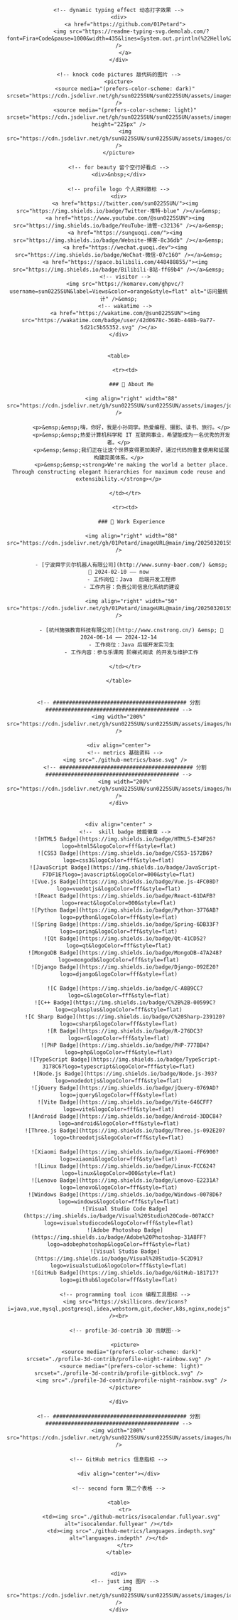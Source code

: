 <div align="center">

    <!-- dynamic typing effect 动态打字效果 -->
    <div>
        <a href="https://github.com/01Petard">
            <img src="https://readme-typing-svg.demolab.com/?font=Fira+Code&pause=1000&width=435&lines=System.out.println(%22Hello%2C%20World!%22);" />
        </a>
    </div>

    <!-- knock code pictures 敲代码的图片 -->
    <picture>
        <source media="(prefers-color-scheme: dark)" srcset="https://cdn.jsdelivr.net/gh/sun0225SUN/sun0225SUN/assets/images/coding.gif" />
        <source media="(prefers-color-scheme: light)" srcset="https://cdn.jsdelivr.net/gh/sun0225SUN/sun0225SUN/assets/images/developer.svg" height="225px" />
        <img src="https://cdn.jsdelivr.net/gh/sun0225SUN/sun0225SUN/assets/images/coding.gif" />
    </picture>

    <!-- for beauty 留个空行好看点 -->
    <div>&nbsp;</div>

    <!-- profile logo 个人资料徽标 -->
    <div>
        <a href="https://twitter.com/sun0225SUN/"><img src="https://img.shields.io/badge/Twitter-推特-blue" /></a>&emsp;
        <a href="https://www.youtube.com/@sun0225SUN"><img src="https://img.shields.io/badge/YouTube-油管-c32136" /></a>&emsp;
        <a href="https://sunguoqi.com/"><img src="https://img.shields.io/badge/Website-博客-8c36db" /></a>&emsp;
        <a href="https://wechat.guoqi.dev"><img src="https://img.shields.io/badge/WeChat-微信-07c160" /></a>&emsp;
        <a href="https://space.bilibili.com/448488855/"><img src="https://img.shields.io/badge/Bilibili-B站-ff69b4" /></a>&emsp;
        <!-- visitor -->
        <img src="https://komarev.com/ghpvc/?username=sun0225SUN&label=Views&color=orange&style=flat" alt="访问量统计" />&emsp;
        <!-- wakatime -->
        <a href="https://wakatime.com/@sun0225SUN"><img src="https://wakatime.com/badge/user/42d0678c-368b-448b-9a77-5d21c5b55352.svg" /></a>
    </div>


    <table>

        <tr><td>

            ### 🤺 About Me

            <img align="right" width="88" src="https://cdn.jsdelivr.net/gh/sun0225SUN/sun0225SUN/assets/images/jobs.png" />

            <p>&emsp;&emsp;嗨，你好，我是小孙同学。热爱编程、摄影、读书、旅行。</p>
            <p>&emsp;&emsp;热爱计算机科学和 IT 互联网事业，希望能成为一名优秀的开发者。</p>
            <p>&emsp;&emsp;我们正在让这个世界变得更加美好，通过代码的重复使用和延展构建完美体系。</p>
            <p>&emsp;&emsp;<strong>We're making the world a better place. Through constructing elegant hierarchies for maximum code reuse and extensibility.</strong></p>

        </td></tr>

        <tr><td>

            ### 🏢 Work Experience

            <img align="right" width="88" src="https://cdn.jsdelivr.net/gh/01Petard/imageURL@main/img/202503201550245.png" />

            - [宁波舜宇贝尔机器人有限公司](http://www.sunny-baer.com/) &emsp; 📌 2024-02-10 —— now
            - 工作岗位：Java  后端开发工程师
            - 工作内容：负责公司信息化系统的建设

            <img align="right" width="50" src="https://cdn.jsdelivr.net/gh/01Petard/imageURL@main/img/202503201550802.png" />

            - [杭州施强教育科技有限公司](http://www.cnstrong.cn/) &emsp; 📌 2024-06-14 —— 2024-12-14
            - 工作岗位：Java 后端开发实习生
            - 工作内容：参与乐课网 阶梯式阅读 的开发与维护工作

        </td></tr>

    </table>


    <!-- ########################################## 分割 ########################################## -->
    <img width="200%" src="https://cdn.jsdelivr.net/gh/sun0225SUN/sun0225SUN/assets/images/hr.gif" />

    <div align="center">
        <!-- metrics 基础资料 -->
        <img src="./github-metrics/base.svg" />
        <!-- ########################################## 分割 ########################################## -->
        <img width="200%" src="https://cdn.jsdelivr.net/gh/sun0225SUN/sun0225SUN/assets/images/hr.gif" />
    </div>


    <div align="center" >
        <!--  skill badge 技能徽章 -->
        ![HTML5 Badge](https://img.shields.io/badge/HTML5-E34F26?logo=html5&logoColor=fff&style=flat)
        ![CSS3 Badge](https://img.shields.io/badge/CSS3-1572B6?logo=css3&logoColor=fff&style=flat)
        ![JavaScript Badge](https://img.shields.io/badge/JavaScript-F7DF1E?logo=javascript&logoColor=000&style=flat)
        ![Vue.js Badge](https://img.shields.io/badge/Vue.js-4FC08D?logo=vuedotjs&logoColor=fff&style=flat)
        ![React Badge](https://img.shields.io/badge/React-61DAFB?logo=react&logoColor=000&style=flat)
        ![Python Badge](https://img.shields.io/badge/Python-3776AB?logo=python&logoColor=fff&style=flat)
        ![Spring Badge](https://img.shields.io/badge/Spring-6DB33F?logo=spring&logoColor=fff&style=flat)
        ![Qt Badge](https://img.shields.io/badge/Qt-41CD52?logo=qt&logoColor=fff&style=flat)
        ![MongoDB Badge](https://img.shields.io/badge/MongoDB-47A248?logo=mongodb&logoColor=fff&style=flat)
        ![Django Badge](https://img.shields.io/badge/Django-092E20?logo=django&logoColor=fff&style=flat)

        ![C Badge](https://img.shields.io/badge/C-A8B9CC?logo=c&logoColor=fff&style=flat)
        ![C++ Badge](https://img.shields.io/badge/C%2B%2B-00599C?logo=cplusplus&logoColor=fff&style=flat)
        ![C Sharp Badge](https://img.shields.io/badge/C%20Sharp-239120?logo=csharp&logoColor=fff&style=flat)
        ![R Badge](https://img.shields.io/badge/R-276DC3?logo=r&logoColor=fff&style=flat)
        ![PHP Badge](https://img.shields.io/badge/PHP-777BB4?logo=php&logoColor=fff&style=flat)
        ![TypeScript Badge](https://img.shields.io/badge/TypeScript-3178C6?logo=typescript&logoColor=fff&style=flat)
        ![Node.js Badge](https://img.shields.io/badge/Node.js-393?logo=nodedotjs&logoColor=fff&style=flat)
        ![jQuery Badge](https://img.shields.io/badge/jQuery-0769AD?logo=jquery&logoColor=fff&style=flat)
        ![Vite Badge](https://img.shields.io/badge/Vite-646CFF?logo=vite&logoColor=fff&style=flat)
        ![Android Badge](https://img.shields.io/badge/Android-3DDC84?logo=android&logoColor=fff&style=flat)
        ![Three.js Badge](https://img.shields.io/badge/Three.js-092E20?logo=threedotjs&logoColor=fff&style=flat)

        ![Xiaomi Badge](https://img.shields.io/badge/Xiaomi-FF6900?logo=xiaomi&logoColor=fff&style=flat)
        ![Linux Badge](https://img.shields.io/badge/Linux-FCC624?logo=linux&logoColor=000&style=flat)
        ![Lenovo Badge](https://img.shields.io/badge/Lenovo-E2231A?logo=lenovo&logoColor=fff&style=flat)
        ![Windows Badge](https://img.shields.io/badge/Windows-0078D6?logo=windows&logoColor=fff&style=flat)
        ![Visual Studio Code Badge](https://img.shields.io/badge/Visual%20Studio%20Code-007ACC?logo=visualstudiocode&logoColor=fff&style=flat)
        ![Adobe Photoshop Badge](https://img.shields.io/badge/Adobe%20Photoshop-31A8FF?logo=adobephotoshop&logoColor=fff&style=flat)
        ![Visual Studio Badge](https://img.shields.io/badge/Visual%20Studio-5C2D91?logo=visualstudio&logoColor=fff&style=flat)
        ![GitHub Badge](https://img.shields.io/badge/GitHub-181717?logo=github&logoColor=fff&style=flat)

        <!-- programming tool icon 编程工具图标 -->
        <img src="https://skillicons.dev/icons?i=java,vue,mysql,postgresql,idea,webstorm,git,docker,k8s,nginx,nodejs" /><br>

        <!-- profile-3d-contrib 3D 贡献图-->

        <picture>
            <source media="(prefers-color-scheme: dark)" srcset="./profile-3d-contrib/profile-night-rainbow.svg" />
            <source media="(prefers-color-scheme: light)" srcset="./profile-3d-contrib/profile-gitblock.svg" />
            <img src="./profile-3d-contrib/profile-night-rainbow.svg" />
        </picture>

    </div>

    <!-- ########################################## 分割 ########################################## -->
    <img width="200%" src="https://cdn.jsdelivr.net/gh/sun0225SUN/sun0225SUN/assets/images/hr.gif" />

    <!-- GitHub metrics 信息指标 -->

    <div align="center"></div>

    <!-- second form 第二个表格 -->

    <table>
        <tr>
            <td><img src="./github-metrics/isocalendar.fullyear.svg" alt="isocalendar.fullyear" /></td>
            <td><img src="./github-metrics/languages.indepth.svg" alt="languages.indepth" /></td>
        </tr>
    </table>


    <div>
        <!-- just img 图片 -->
        <img src="https://cdn.jsdelivr.net/gh/sun0225SUN/sun0225SUN/assets/images/icon.png" />
    </div>
</div>
